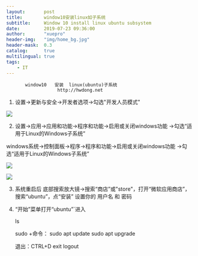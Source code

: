 ```yaml
---
layout:       post
title:        window10安装linux如子系统
subtitle:     Window 10 install linux ubuntu subsystem 
date:         2019-07-23 09:36:00
author:       "xuepro"
header-img:   "img/home_bg.jpg"
header-mask:  0.3
catalog:      true
multilingual: true
tags:
    - IT    
---   
```


           window10   安装  linux(ubuntu)子系统
                       http://hwdong.net

1. 设置->更新与安全->开发者选项->勾选"开发人员模式"

![](https://upload-images.jianshu.io/upload_images/11697950-6af29dfda4544307.png)

2. 设置->应用->应用和功能->程序和功能->启用或关闭windows功能
             ->勾选“适用于Linux的Windows子系统”

windows系统->控制面板->程序->程序和功能->启用或关闭windows功能
             ->勾选“适用于Linux的Windows子系统”
             
![](https://upload-images.jianshu.io/upload_images/11697950-b1f8fa3b7136ae89.png)

![](https://upload-images.jianshu.io/upload_images/11697950-9376e1900c331697.png)

3. 系统重启后
   底部搜索放大镜->搜索“商店”或"store"，打开“微软应用商店”，
   搜索“ubuntu”，点“安装”
   设置你的  用户名 和 密码

4. “开始”菜单打开“ubuntu”`进入

    ls    
    
    sudo +命令： sudo apt update   sudo apt upgrade 
    
    退出：CTRL+D  exit  logout
